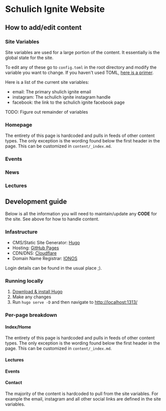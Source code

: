 # Schulich Ignite Website

## How to add/edit content

### Site Variables

Site variables are used for a large portion of the content. It essentially is the global state for the site.

To edit any of these go to ```config.toml``` in the root directory and modify the variable you want to change. If you haven't used TOML, [here is a primer](https://learnxinyminutes.com/docs/toml/).

Here is a list of the current site variables:
- email: The primary shulich ignite email
- instagram: The schulich ignite instagram handle
- facebook: the link to the schulich ignite facebook page  
  
TODO: Figure out remainder of variables

### Homepage

The entirety of this page is hardcoded and pulls in feeds of other content types. The only exception is the wording found below the first header in the page. This can be customized in ```content/_index.md```.

### Events

### News

### Lectures


## Development guide

Below is all the information you will need to maintain/update any **CODE** for the site. 
See above for how to handle content.

### Infastructure

- CMS/Static Site Generator: [Hugo](https://gohugo.io/) 
- Hosting: [GitHub Pages](https://pages.github.com/)
- CDN/DNS: [Cloudflare](https://www.cloudflare.com/en-ca/)
- Domain Name Registrar: [IONOS](https://www.ionos.ca/)

Login details can be found in the usual place ;).

### Running locally

1. [Download & install Hugo](https://gohugo.io/getting-started/installing/)
2. Make any changes
3. Run ```hugo serve -D``` and then navigate to [http://localhost:1313/](http://localhost:1313/)

### Per-page breakdown

#### Index/Home

The entirety of this page is hardcoded and pulls in feeds of other content types. The only exception is the wording found below the first header in the page. This can be customized in ```content/_index.md```.

#### Lectures

#### Events

#### Contact

The majority of the content is hardcoded to pull from the site variables. For example the email, instagram and all other social links are defined in the site variables.